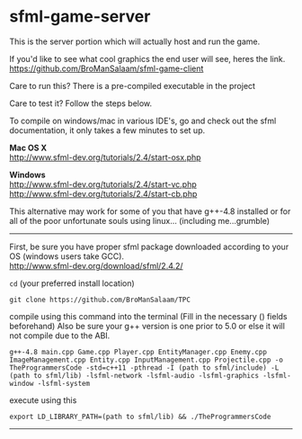 # sfml-game-server

This is the server portion which will actually host and run the game.

If you'd like to see what cool graphics the end user will see, heres the link.
 </br> https://github.com/BroManSalaam/sfml-game-client

Care to run this? There is a pre-compiled executable in the project

Care to test it? Follow the steps below.

To compile on windows/mac in various IDE's, go and check out the sfml documentation, it only takes a few minutes to set up.

<b>Mac OS X</b>
 </br> http://www.sfml-dev.org/tutorials/2.4/start-osx.php

<b>Windows</b> 
 </br> http://www.sfml-dev.org/tutorials/2.4/start-vc.php
 </br> http://www.sfml-dev.org/tutorials/2.4/start-cb.php


This alternative may work for some of you that have g++-4.8 installed or
for all of the poor unfortunate souls using linux... (including me...grumble)

--------------

First, be sure you have proper sfml package downloaded according to your OS (windows users take GCC). 
  </br> http://www.sfml-dev.org/download/sfml/2.4.2/

`cd` (your preferred install location)

`git clone https://github.com/BroManSalaam/TPC`

compile using this command into the terminal (Fill in the necessary () fields beforehand)
Also be sure your g++ version is one prior to 5.0 or else it will not compile due to the ABI.

`g++-4.8 main.cpp Game.cpp Player.cpp EntityManager.cpp Enemy.cpp ImageManagement.cpp Entity.cpp InputManagement.cpp Projectile.cpp -o TheProgrammersCode -std=c++11 -pthread -I (path to sfml/include) -L (path to sfml/lib) -lsfml-network -lsfml-audio -lsfml-graphics -lsfml-window -lsfml-system`

execute using this 

`export LD_LIBRARY_PATH=(path to sfml/lib) && ./TheProgrammersCode` 

--------------

